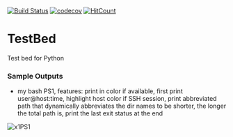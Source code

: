 [![Build Status](https://travis-ci.org/mtesseracted/TestBed.svg?branch=master)](https://travis-ci.org/mtesseracted/TestBed) [![codecov](https://codecov.io/gh/mtesseracted/TestBed/branch/master/graph/badge.svg)](https://codecov.io/gh/mtesseracted/TestBed) [![HitCount](http://hits.dwyl.io/mtesseracted/TestBed.svg)](http://hits.dwyl.io/mtesseracted/TestBed)

# TestBed
Test bed for Python

### Sample Outputs
 - my bash PS1, features: print in color if available, first print
   user@host:time, highlight host color if SSH session, print abbreviated
   path that dynamically abbreviates the dir names to be shorter, the 
   longer the total path is, print the last exit status at the end 
   
 ![x1PS1](https://i.imgur.com/APQMkxy.png)
